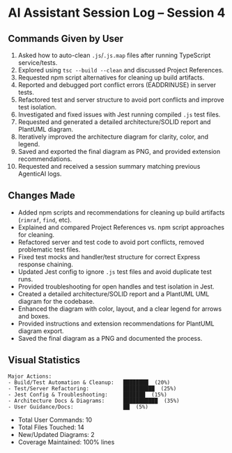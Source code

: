 # AI Assistant Session Log – Session 4

## Commands Given by User

1. Asked how to auto-clean `.js`/`.js.map` files after running TypeScript service/tests.
2. Explored using `tsc --build --clean` and discussed Project References.
3. Requested npm script alternatives for cleaning up build artifacts.
4. Reported and debugged port conflict errors (EADDRINUSE) in server tests.
5. Refactored test and server structure to avoid port conflicts and improve test isolation.
6. Investigated and fixed issues with Jest running compiled `.js` test files.
7. Requested and generated a detailed architecture/SOLID report and PlantUML diagram.
8. Iteratively improved the architecture diagram for clarity, color, and legend.
9. Saved and exported the final diagram as PNG, and provided extension recommendations.
10. Requested and received a session summary matching previous AgenticAI logs.

## Changes Made

- Added npm scripts and recommendations for cleaning up build artifacts (`rimraf`, `find`, etc).
- Explained and compared Project References vs. npm script approaches for cleaning.
- Refactored server and test code to avoid port conflicts, removed problematic test files.
- Fixed test mocks and handler/test structure for correct Express response chaining.
- Updated Jest config to ignore `.js` test files and avoid duplicate test runs.
- Provided troubleshooting for open handles and test isolation in Jest.
- Created a detailed architecture/SOLID report and a PlantUML UML diagram for the codebase.
- Enhanced the diagram with color, layout, and a clear legend for arrows and boxes.
- Provided instructions and extension recommendations for PlantUML diagram export.
- Saved the final diagram as a PNG and documented the process.

## Visual Statistics

```
Major Actions:
- Build/Test Automation & Cleanup:   ████████  (20%)
- Test/Server Refactoring:           ██████████  (25%)
- Jest Config & Troubleshooting:     ███████  (15%)
- Architecture Docs & Diagrams:      ███████████  (35%)
- User Guidance/Docs:                ██  (5%)
```

- Total User Commands: 10
- Total Files Touched: 14
- New/Updated Diagrams: 2
- Coverage Maintained: 100% lines
